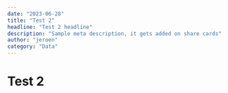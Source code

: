 ```yaml
---
date: "2023-06-28"
title: "Test 2"
headline: "Test 2 headline"
description: "Sample meta description, it gets added on share cards"
author: "jeroen"
category: "Data"
---
```


# Test 2
